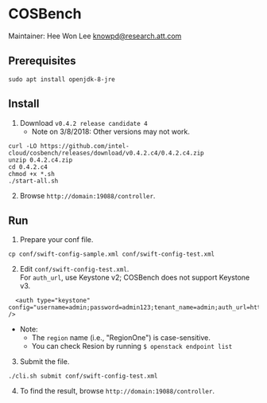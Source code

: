 COSBench
========
Maintainer: Hee Won Lee <knowpd@research.att.com>  

## Prerequisites
```
sudo apt install openjdk-8-jre 
```
## Install
1. Download `v0.4.2 release candidate 4`
   - Note on 3/8/2018:  Other versions may not work. 
```
curl -LO https://github.com/intel-cloud/cosbench/releases/download/v0.4.2.c4/0.4.2.c4.zip
unzip 0.4.2.c4.zip
cd 0.4.2.c4
chmod +x *.sh
./start-all.sh
```
2. Browse `http://domain:19088/controller`.

## Run
1. Prepare your conf file.
```
cp conf/swift-config-sample.xml conf/swift-config-test.xml
```
2. Edit `conf/swift-config-test.xml`.  
For `auth_url`, use Keystone v2; COSBench does not support Keystone v3.
```
  <auth type="keystone" config="username=admin;password=admin123;tenant_name=admin;auth_url=http://voyager5:5000/v2.0;service=swift;region=RegionOne" />
```
   * Note: 
      - The `region` name (i.e., "RegionOne") is case-sensitive.
      - You can check Resion by running `$ openstack endpoint list`
3. Submit the file.
```
./cli.sh submit conf/swift-config-test.xml 
```
4. To find the result, browse `http://domain:19088/controller`.
